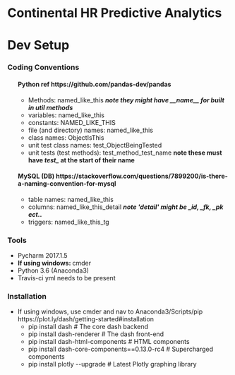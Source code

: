 <!DOCTYPE html>
<html lang="en">
<head>
    <meta charset="UTF-8">
    
</head>
<body>
<h1>Continental HR Predictive Analytics

<h1>Dev Setup</h1>
<h3>Coding Conventions</h3>
<ul>
    <h4>Python ref <a>https://github.com/pandas-dev/pandas</a></h4>
    <ul>
        <li>Methods: named_like_this <b><i>note they might have __name__ for built in util methods</i></b>
        <li>variables: named_like_this
        <li>constants: NAMED_LIKE_THIS
        <li>file (and directory) names: named_like_this
        <li>class names: ObjectIsThis</li>
        <li>unit test class names: test_ObjectBeingTested
        <li>unit tests (test methods): test_method_test_name <b>note these must have <i>test_</i> at the start of their name</b>
    </ul>
    <h4>MySQL (DB) <a>https://stackoverflow.com/questions/7899200/is-there-a-naming-convention-for-mysql</a></h4>
        <ul>
        <li>table names: named_like_this
        <li>columns: named_like_this_detail <b><i>note 'detail' might be _id, _fk, _pk ect..</i></b>
        <li>triggers: named_like_this_tg
    </ul>
</ul>
<h3>Tools</h3>
<ul>
    <li>Pycharm 2017.1.5</li>
    <li><b>If using windows: </b> cmder</li>
    <li>Python 3.6 (Anaconda3)</li>
    <li>Travis-ci yml needs to be present</li>
</ul>

<h3>Installation</h3>
<ul>
    <li>
        If using windows, use cmder and nav to Anaconda3/Scripts/pip
        <a>https://plot.ly/dash/getting-started#installation</a>
        <ul>
        <li>
        pip install dash  # The core dash backend
        <li>
        pip install dash-renderer # The dash front-end
        <li>
        pip install dash-html-components # HTML components
        <li>
        pip install dash-core-components==0.13.0-rc4  # Supercharged components
        <li>
        pip install plotly --upgrade  # Latest Plotly graphing library
    </li>
</ul>

</body>
</html>